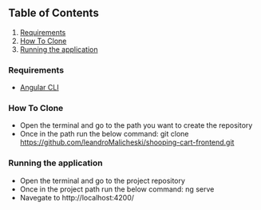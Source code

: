 ## Table of Contents
1. [Requirements](#Requirements)
2. [How To Clone](#How-To-Clone)
3. [Running the application](#Running-the-application)

### Requirements
- [Angular CLI](https://github.com/angular/angular-cli)

### How To Clone
  - Open the terminal and go to the path you want to create the repository
  - Once in the path run the below command: 
     git clone https://github.com/leandroMalicheski/shooping-cart-frontend.git

### Running the application
   - Open the terminal and go to the project repository
   - Once in the project path run the below command:
      ng serve
   - Navegate to http://localhost:4200/
